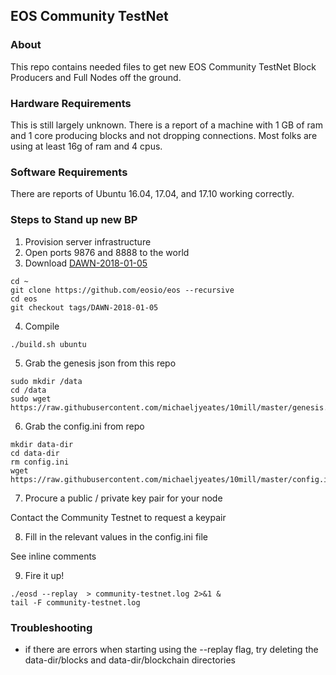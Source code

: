 ## EOS Community TestNet

### About
This repo contains needed files to get new EOS Community TestNet Block Producers and Full Nodes off the ground.

### Hardware Requirements
This is still largely unknown.  There is a report of a machine with 1 GB of ram and 1 core producing blocks and not dropping connections.  Most folks are using at least 16g of ram and 4 cpus.

### Software Requirements
There are reports of Ubuntu 16.04, 17.04, and 17.10 working correctly.

### Steps to Stand up new BP

1. Provision server infrastructure
2. Open ports 9876 and 8888 to the world
3. Download [DAWN-2018-01-05](https://github.com/EOSIO/eos/tree/DAWN-2018-01-05)

```
cd ~
git clone https://github.com/eosio/eos --recursive
cd eos
git checkout tags/DAWN-2018-01-05
```

4. Compile

```
./build.sh ubuntu
```
5. Grab the genesis json from this repo

```
sudo mkdir /data
cd /data
sudo wget https://raw.githubusercontent.com/michaeljyeates/10mill/master/genesis.json
```

6. Grab the config.ini from repo

```
mkdir data-dir
cd data-dir
rm config.ini
wget https://raw.githubusercontent.com/michaeljyeates/10mill/master/config.ini
```

7. Procure a public / private key pair for your node

Contact the Community Testnet to request a keypair

8. Fill in the relevant values in the config.ini file

See inline comments

9. Fire it up!

```
./eosd --replay  > community-testnet.log 2>&1 &
tail -F community-testnet.log
```
### Troubleshooting

* if there are errors when starting using the --replay flag, try deleting the data-dir/blocks and data-dir/blockchain directories
